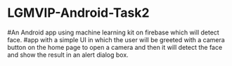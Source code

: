 
# LGMVIP-Android-Task2
#An Android app using machine learning kit on firebase which will detect face.
#app with a simple UI in which the user will be greeted with a camera button on the
home page to open a camera and then it will detect the face and show the result in an alert dialog box.
